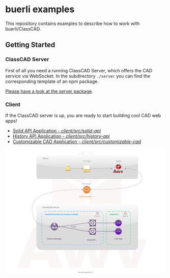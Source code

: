 # buerli examples

This repository contains examples to describe how to work with buerli/ClassCAD.

## Getting Started

### ClassCAD Server

First of all you need a running ClassCAD Server, which offers the CAD service via WebSocket. In the subdirectory `./server` you can find the corresponding template of an npm package.

[Please have a look at the server package](./server).

### Client

If the ClassCAD server is up, you are ready to start building cool CAD web apps!

- [Solid API Application - _client/src/solid-api_](./client/src/solid-api)
- [History API Application - _client/src/history-api_](./client/src/history-api)
- [Customizable CAD Application - _client/src/customizable-cad_](./client/src/customizable-cad)

![overview](./docs/images/Overview.svg)
